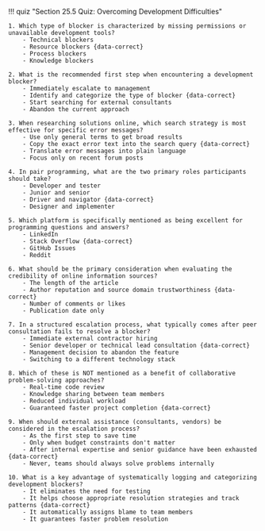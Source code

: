 !!! quiz "Section 25.5 Quiz: Overcoming Development Difficulties"
    
    1. Which type of blocker is characterized by missing permissions or unavailable development tools?
        - Technical blockers
        - Resource blockers {data-correct}
        - Process blockers
        - Knowledge blockers
    
    2. What is the recommended first step when encountering a development blocker?
        - Immediately escalate to management
        - Identify and categorize the type of blocker {data-correct}
        - Start searching for external consultants
        - Abandon the current approach
    
    3. When researching solutions online, which search strategy is most effective for specific error messages?
        - Use only general terms to get broad results
        - Copy the exact error text into the search query {data-correct}
        - Translate error messages into plain language
        - Focus only on recent forum posts
    
    4. In pair programming, what are the two primary roles participants should take?
        - Developer and tester
        - Junior and senior
        - Driver and navigator {data-correct}
        - Designer and implementer
    
    5. Which platform is specifically mentioned as being excellent for programming questions and answers?
        - LinkedIn
        - Stack Overflow {data-correct}
        - GitHub Issues
        - Reddit
    
    6. What should be the primary consideration when evaluating the credibility of online information sources?
        - The length of the article
        - Author reputation and source domain trustworthiness {data-correct}
        - Number of comments or likes
        - Publication date only
    
    7. In a structured escalation process, what typically comes after peer consultation fails to resolve a blocker?
        - Immediate external contractor hiring
        - Senior developer or technical lead consultation {data-correct}
        - Management decision to abandon the feature
        - Switching to a different technology stack
    
    8. Which of these is NOT mentioned as a benefit of collaborative problem-solving approaches?
        - Real-time code review
        - Knowledge sharing between team members
        - Reduced individual workload
        - Guaranteed faster project completion {data-correct}
    
    9. When should external assistance (consultants, vendors) be considered in the escalation process?
        - As the first step to save time
        - Only when budget constraints don't matter
        - After internal expertise and senior guidance have been exhausted {data-correct}
        - Never, teams should always solve problems internally
    
    10. What is a key advantage of systematically logging and categorizing development blockers?
        - It eliminates the need for testing
        - It helps choose appropriate resolution strategies and track patterns {data-correct}
        - It automatically assigns blame to team members
        - It guarantees faster problem resolution